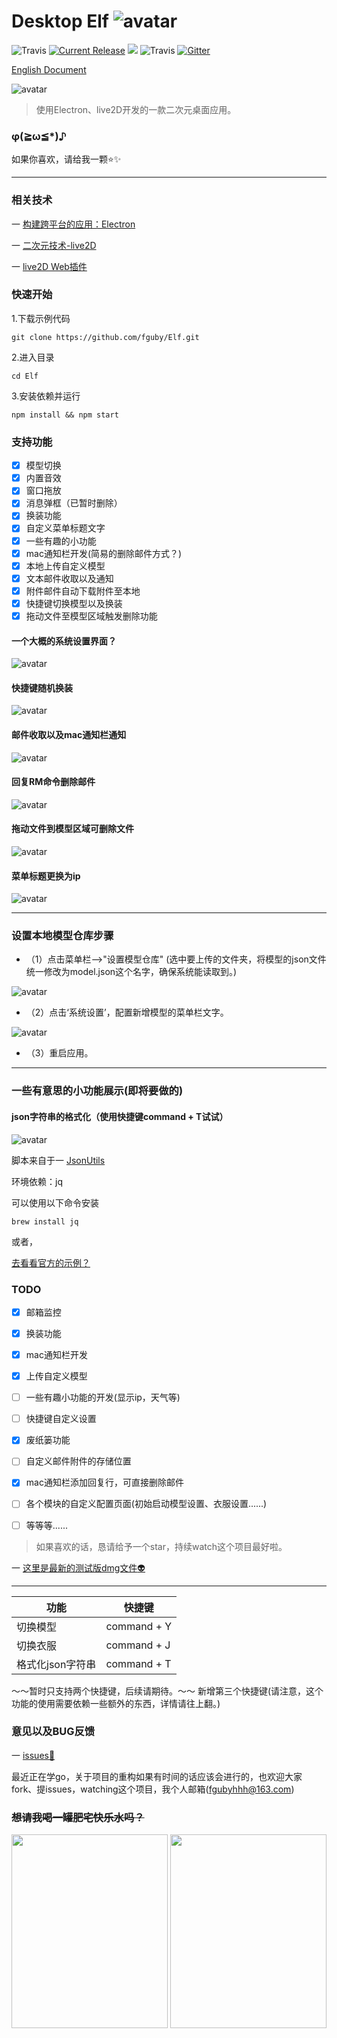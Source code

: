 # Desktop Elf ![avatar](app/img/xiaojingling.png) 
![Travis](https://img.shields.io/badge/Electron-^4.1.4-important.svg)
<a href="https://github.com/fguby/Elf/releases"><img src="https://img.shields.io/github/release/fguby/Elf.svg?style=flat-square" alt="Current Release"></a>
[![](https://travis-ci.com/fguby/Elf.svg?branch=master)](https://travis-ci.org/fguby/Elf)
![Travis](https://img.shields.io/badge/live2D-2.1.0-ff69b4.svg?labelColor=blueviolet)
[![Gitter](https://badges.gitter.im/Electron-elf/community.svg)](https://gitter.im/Electron-elf/community?utm_source=badge&utm_medium=badge&utm_campaign=pr-badge)

[English Document](https://github.com/fguby/Elf/blob/master/README-en.md "elf")

![avatar](app/img/yanshi1.gif)

> 使用Electron、live2D开发的一款二次元桌面应用。

### φ(≧ω≦*)♪
如果你喜欢，请给我一颗⭐️✨ 

---

### 相关技术

一 [构建跨平台的应用：Electron](https://electronjs.org/ "electron")

一 [二次元技术-live2D](https://www.live2d.com/ja/ "live2D")

一 [live2D Web插件](https://github.com/fguby/live2D "live2D")

### 快速开始

1.下载示例代码
```
git clone https://github.com/fguby/Elf.git
```
2.进入目录
```
cd Elf
```
3.安装依赖并运行

```
npm install && npm start
```

### 支持功能
- [x] 模型切换
- [x] 内置音效
- [x] 窗口拖放
- [x] 消息弹框（已暂时删除）
- [x] 换装功能
- [x] 自定义菜单标题文字
- [x] 一些有趣的小功能
- [x] mac通知栏开发(简易的删除邮件方式？)
- [x] 本地上传自定义模型
- [x] 文本邮件收取以及通知
- [x] 附件邮件自动下载附件至本地
- [x] 快捷键切换模型以及换装
- [x] 拖动文件至模型区域触发删除功能

#### 一个大概的系统设置界面？
![avatar](app/img/system.jpg)
#### 快捷键随机换装
![avatar](app/img/huanzhuang.gif)
#### 邮件收取以及mac通知栏通知
![avatar](app/img/email.gif)
#### 回复RM命令删除邮件
![avatar](app/img/email111.gif)
#### 拖动文件到模型区域可删除文件
![avatar](app/img/lajitong1.gif)
#### 菜单标题更换为ip
![avatar](app/img/ip.gif)

---
### 设置本地模型仓库步骤

- （1）点击菜单栏—>"设置模型仓库"
(选中要上传的文件夹，将模型的json文件统一修改为model.json这个名字，确保系统能读取到。)

![avatar](app/img/shangchuan1.jpg)

- （2）点击‘系统设置’，配置新增模型的菜单栏文字。

![avatar](app/img/shangchuan2.jpg)

- （3）重启应用。

---

### 一些有意思的小功能展示(即将要做的)

#### json字符串的格式化（使用快捷键command + T试试）
![avatar](app/img/json.gif)

脚本来自于一 [JsonUtils](https://github.com/cnfn/BitBarPlugins/tree/master/JsonUtils "jsonutil")

环境依赖：jq

可以使用以下命令安装

```
brew install jq
```

或者，

[去看看官方的示例？](https://stedolan.github.io/jq/download/ "jq")


### TODO
- [x] 邮箱监控
- [x] 换装功能
- [x] mac通知栏开发
- [x] 上传自定义模型
- [ ] 一些有趣小功能的开发(显示ip，天气等)
- [ ] 快捷键自定义设置
- [x] 废纸篓功能
- [ ] 自定义邮件附件的存储位置
- [x] mac通知栏添加回复行，可直接删除邮件
- [ ] 各个模块的自定义配置页面(初始启动模型设置、衣服设置......)
- [ ] 等等等......


> 如果喜欢的话，恳请给予一个star，持续watch这个项目最好啦。

一 [这里是最新的测试版dmg文件:alien:](https://github.com/fguby/Elf/releases/tag/v1.0.0/ "Elf")


---


功能 | 快捷键
---|---
切换模型 | command + Y
切换衣服 | command + J
格式化json字符串 | command + T

～～暂时只支持两个快捷键，后续请期待。～～
新增第三个快捷键(请注意，这个功能的使用需要依赖一些额外的东西，详情请往上翻。)

### 意见以及BUG反馈
一 [issues:speech_balloon:](https://github.com/fguby/Elf/issues "welcome")

最近正在学go，关于项目的重构如果有时间的话应该会进行的，也欢迎大家fork、提issues，watching这个项目，我个人邮箱(fgubyhhh@163.com)

### ~~想请我喝一罐肥宅快乐水吗？~~
<img src="app/img/wechat.jpg" width="250" height="310"></img>
<img src="app/img/zhifubao.jpg" width="250" height="310"></img>